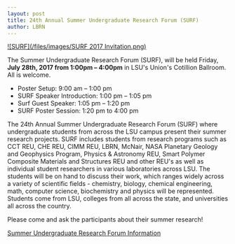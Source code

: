 ```yaml
---
layout: post
title: 24th Annual Summer Undergraduate Research Forum (SURF)
author: LBRN
---
```


[![SURF](/files/images/SURF 2017 Invitation.png)](/events/surf)

The Summer Undergraduate Research Forum (SURF), will be held Friday, **July 28th, 2017 from 1:00pm – 4:00pm** in LSU's Union's Cotillion Ballroom. All is welcome.

* Poster Setup: 9:00 am – 1:00 pm
* SURF Speaker Introduction: 1:00 pm – 1:05 pm
* Surf Guest Speaker: 1:05 pm – 1:20 pm
* SURF Poster Session: 1:20 pm to 4:00 pm

The 24th Annual Summer Undergraduate Research Forum (SURF) where undergraduate students from across the LSU campus present their summer research projects. SURF includes students from research programs such as CCT REU, CHE REU, CIMM REU, LBRN, McNair, NASA Planetary Geology and Geophysics Program, Physics & Astronomy REU, Smart Polymer Composite Materials and Structures REU and other REU's as well as individual student researchers in various laboratories across LSU. The students will be on hand to discuss their work, which ranges widely across a variety of scientific fields - chemistry, biology, chemical engineering, math, computer science, biochemistry and physics will be represented. Students come from LSU, colleges from all across the state, and universities all across the country.

Please come and ask the participants about their summer research!

<p><a href="/events/surf" class="btn btn-info" style="margin-bottom: 30px">Summer Undergraduate Research Forum Information</a>
</p>


